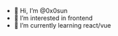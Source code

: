 - 👋 Hi, I’m @0x0sun
- 👀 I’m interested in frontend
- 🌱 I’m currently learning react/vue

<!---
0x0sun/0x0sun is a ✨ special ✨ repository because its `README.md` (this file) appears on your GitHub profile.
You can click the Preview link to take a look at your changes.
--->
